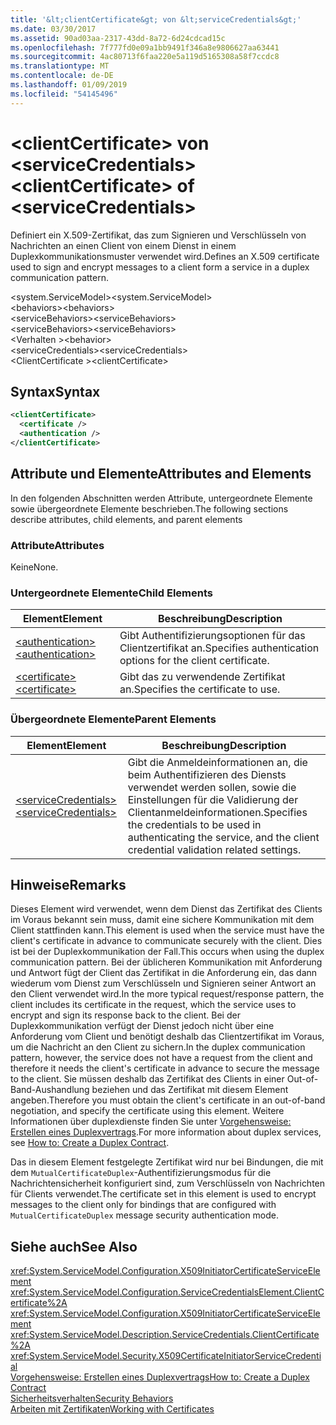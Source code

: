 ```yaml
---
title: '&lt;clientCertificate&gt; von &lt;serviceCredentials&gt;'
ms.date: 03/30/2017
ms.assetid: 90ad03aa-2317-43dd-8a72-6d24cdcad15c
ms.openlocfilehash: 7f777fd0e09a1bb9491f346a8e9806627aa63441
ms.sourcegitcommit: 4ac80713f6faa220e5a119d5165308a58f7ccdc8
ms.translationtype: MT
ms.contentlocale: de-DE
ms.lasthandoff: 01/09/2019
ms.locfileid: "54145496"
---
```

# <a name="ltclientcertificategt-of-ltservicecredentialsgt"></a><span data-ttu-id="6768f-102">&lt;clientCertificate&gt; von &lt;serviceCredentials&gt;</span><span class="sxs-lookup"><span data-stu-id="6768f-102">&lt;clientCertificate&gt; of &lt;serviceCredentials&gt;</span></span>
<span data-ttu-id="6768f-103">Definiert ein X.509-Zertifikat, das zum Signieren und Verschlüsseln von Nachrichten an einen Client von einem Dienst in einem Duplexkommunikationsmuster verwendet wird.</span><span class="sxs-lookup"><span data-stu-id="6768f-103">Defines an X.509 certificate used to sign and encrypt messages to a client form a service in a duplex communication pattern.</span></span>  
  
 <span data-ttu-id="6768f-104">\<system.ServiceModel></span><span class="sxs-lookup"><span data-stu-id="6768f-104">\<system.ServiceModel></span></span>  
<span data-ttu-id="6768f-105">\<behaviors></span><span class="sxs-lookup"><span data-stu-id="6768f-105">\<behaviors></span></span>  
<span data-ttu-id="6768f-106">\<serviceBehaviors></span><span class="sxs-lookup"><span data-stu-id="6768f-106">\<serviceBehaviors></span></span>  
<span data-ttu-id="6768f-107">\<serviceBehaviors></span><span class="sxs-lookup"><span data-stu-id="6768f-107">\<serviceBehaviors></span></span>  
<span data-ttu-id="6768f-108">\<Verhalten ></span><span class="sxs-lookup"><span data-stu-id="6768f-108">\<behavior></span></span>  
<span data-ttu-id="6768f-109">\<serviceCredentials></span><span class="sxs-lookup"><span data-stu-id="6768f-109">\<serviceCredentials></span></span>  
<span data-ttu-id="6768f-110">\<ClientCertificate ></span><span class="sxs-lookup"><span data-stu-id="6768f-110">\<clientCertificate></span></span>  
  
## <a name="syntax"></a><span data-ttu-id="6768f-111">Syntax</span><span class="sxs-lookup"><span data-stu-id="6768f-111">Syntax</span></span>  
  
```xml  
<clientCertificate>
  <certificate />
  <authentication />
</clientCertificate>
```  
  
## <a name="attributes-and-elements"></a><span data-ttu-id="6768f-112">Attribute und Elemente</span><span class="sxs-lookup"><span data-stu-id="6768f-112">Attributes and Elements</span></span>  
 <span data-ttu-id="6768f-113">In den folgenden Abschnitten werden Attribute, untergeordnete Elemente sowie übergeordnete Elemente beschrieben.</span><span class="sxs-lookup"><span data-stu-id="6768f-113">The following sections describe attributes, child elements, and parent elements</span></span>  
  
### <a name="attributes"></a><span data-ttu-id="6768f-114">Attribute</span><span class="sxs-lookup"><span data-stu-id="6768f-114">Attributes</span></span>  
 <span data-ttu-id="6768f-115">Keine</span><span class="sxs-lookup"><span data-stu-id="6768f-115">None.</span></span>  
  
### <a name="child-elements"></a><span data-ttu-id="6768f-116">Untergeordnete Elemente</span><span class="sxs-lookup"><span data-stu-id="6768f-116">Child Elements</span></span>  
  
|<span data-ttu-id="6768f-117">Element</span><span class="sxs-lookup"><span data-stu-id="6768f-117">Element</span></span>|<span data-ttu-id="6768f-118">Beschreibung</span><span class="sxs-lookup"><span data-stu-id="6768f-118">Description</span></span>|  
|-------------|-----------------|  
|[<span data-ttu-id="6768f-119">\<authentication></span><span class="sxs-lookup"><span data-stu-id="6768f-119">\<authentication></span></span>](../../../../../docs/framework/configure-apps/file-schema/wcf/authentication-of-clientcertificate-element.md)|<span data-ttu-id="6768f-120">Gibt Authentifizierungsoptionen für das Clientzertifikat an.</span><span class="sxs-lookup"><span data-stu-id="6768f-120">Specifies authentication options for the client certificate.</span></span>|  
|[<span data-ttu-id="6768f-121">\<certificate></span><span class="sxs-lookup"><span data-stu-id="6768f-121">\<certificate></span></span>](../../../../../docs/framework/configure-apps/file-schema/wcf/certificate-of-clientcertificate-element.md)|<span data-ttu-id="6768f-122">Gibt das zu verwendende Zertifikat an.</span><span class="sxs-lookup"><span data-stu-id="6768f-122">Specifies the certificate to use.</span></span>|  
  
### <a name="parent-elements"></a><span data-ttu-id="6768f-123">Übergeordnete Elemente</span><span class="sxs-lookup"><span data-stu-id="6768f-123">Parent Elements</span></span>  
  
|<span data-ttu-id="6768f-124">Element</span><span class="sxs-lookup"><span data-stu-id="6768f-124">Element</span></span>|<span data-ttu-id="6768f-125">Beschreibung</span><span class="sxs-lookup"><span data-stu-id="6768f-125">Description</span></span>|  
|-------------|-----------------|  
|[<span data-ttu-id="6768f-126">\<serviceCredentials></span><span class="sxs-lookup"><span data-stu-id="6768f-126">\<serviceCredentials></span></span>](../../../../../docs/framework/configure-apps/file-schema/wcf/servicecredentials.md)|<span data-ttu-id="6768f-127">Gibt die Anmeldeinformationen an, die beim Authentifizieren des Diensts verwendet werden sollen, sowie die Einstellungen für die Validierung der Clientanmeldeinformationen.</span><span class="sxs-lookup"><span data-stu-id="6768f-127">Specifies the credentials to be used in authenticating the service, and the client credential validation related settings.</span></span>|  
  
## <a name="remarks"></a><span data-ttu-id="6768f-128">Hinweise</span><span class="sxs-lookup"><span data-stu-id="6768f-128">Remarks</span></span>  
 <span data-ttu-id="6768f-129">Dieses Element wird verwendet, wenn dem Dienst das Zertifikat des Clients im Voraus bekannt sein muss, damit eine sichere Kommunikation mit dem Client stattfinden kann.</span><span class="sxs-lookup"><span data-stu-id="6768f-129">This element is used when the service must have the client's certificate in advance to communicate securely with the client.</span></span> <span data-ttu-id="6768f-130">Dies ist bei der Duplexkommunikation der Fall.</span><span class="sxs-lookup"><span data-stu-id="6768f-130">This occurs when using the duplex communication pattern.</span></span> <span data-ttu-id="6768f-131">Bei der üblicheren Kommunikation mit Anforderung und Antwort fügt der Client das Zertifikat in die Anforderung ein, das dann wiederum vom Dienst zum Verschlüsseln und Signieren seiner Antwort an den Client verwendet wird.</span><span class="sxs-lookup"><span data-stu-id="6768f-131">In the more typical request/response pattern, the client includes its certificate in the request, which the service uses to encrypt and sign its response back to the client.</span></span> <span data-ttu-id="6768f-132">Bei der Duplexkommunikation verfügt der Dienst jedoch nicht über eine Anforderung vom Client und benötigt deshalb das Clientzertifikat im Voraus, um die Nachricht an den Client zu sichern.</span><span class="sxs-lookup"><span data-stu-id="6768f-132">In the duplex communication pattern, however, the service does not have a request from the client and therefore it needs the client's certificate in advance to secure the message to the client.</span></span> <span data-ttu-id="6768f-133">Sie müssen deshalb das Zertifikat des Clients in einer Out-of-Band-Aushandlung beziehen und das Zertifikat mit diesem Element angeben.</span><span class="sxs-lookup"><span data-stu-id="6768f-133">Therefore you must obtain the client's certificate in an out-of-band negotiation, and specify the certificate using this element.</span></span> <span data-ttu-id="6768f-134">Weitere Informationen über duplexdienste finden Sie unter [Vorgehensweise: Erstellen eines Duplexvertrags](../../../../../docs/framework/wcf/feature-details/how-to-create-a-duplex-contract.md).</span><span class="sxs-lookup"><span data-stu-id="6768f-134">For more information about duplex services, see [How to: Create a Duplex Contract](../../../../../docs/framework/wcf/feature-details/how-to-create-a-duplex-contract.md).</span></span>  
  
 <span data-ttu-id="6768f-135">Das in diesem Element festgelegte Zertifikat wird nur bei Bindungen, die mit dem `MutualCertificateDuplex`-Authentifizierungsmodus für die Nachrichtensicherheit konfiguriert sind, zum Verschlüsseln von Nachrichten für Clients verwendet.</span><span class="sxs-lookup"><span data-stu-id="6768f-135">The certificate set in this element is used to encrypt messages to the client only for bindings that are configured with `MutualCertificateDuplex` message security authentication mode.</span></span>  
  
## <a name="see-also"></a><span data-ttu-id="6768f-136">Siehe auch</span><span class="sxs-lookup"><span data-stu-id="6768f-136">See Also</span></span>  
 <xref:System.ServiceModel.Configuration.X509InitiatorCertificateServiceElement>  
 <xref:System.ServiceModel.Configuration.ServiceCredentialsElement.ClientCertificate%2A>  
 <xref:System.ServiceModel.Configuration.X509InitiatorCertificateServiceElement>  
 <xref:System.ServiceModel.Description.ServiceCredentials.ClientCertificate%2A>  
 <xref:System.ServiceModel.Security.X509CertificateInitiatorServiceCredential>  
 [<span data-ttu-id="6768f-137">Vorgehensweise: Erstellen eines Duplexvertrags</span><span class="sxs-lookup"><span data-stu-id="6768f-137">How to: Create a Duplex Contract</span></span>](../../../../../docs/framework/wcf/feature-details/how-to-create-a-duplex-contract.md)  
 [<span data-ttu-id="6768f-138">Sicherheitsverhalten</span><span class="sxs-lookup"><span data-stu-id="6768f-138">Security Behaviors</span></span>](../../../../../docs/framework/wcf/feature-details/security-behaviors-in-wcf.md)  
 [<span data-ttu-id="6768f-139">Arbeiten mit Zertifikaten</span><span class="sxs-lookup"><span data-stu-id="6768f-139">Working with Certificates</span></span>](../../../../../docs/framework/wcf/feature-details/working-with-certificates.md)
